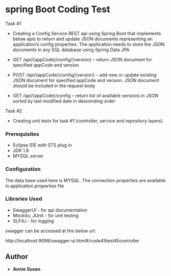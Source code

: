 # spring Boot Coding Test

Task #1
* Creating a Config Service REST api using Spring Boot that implements below apis to return and update JSON documents representing an application’s config properties. 
The application needs to store the JSON documents in any SQL database using Spring Data JPA.

* GET /api/{appCode}/config/{version} – return JSON document for specified appCode and version
* POST /api/{appCode}/config/{version} – add new or update existing JSON document for specified appCode and version. JSON document should be included in the request body
* GET /api/{appCode}/config – return list of available versions in JSON sorted by last modified date in descending order

Task #2
* Creating unit tests for task #1 (controller, service and repository layers).

### Prerequisites

* Eclipse IDE with STS plug in
* JDK 1.8
* MYSQL server

### Configuration

The data base used here is MYSQL. The connection properties are available in application.properties file

### Libraries Used

* SwaggerUI - for api documentation
* Mockito, JUnit - for unit testing
* SLF4J - for logging

swagger can be accessed at the below url:

http://localhost:9098/swagger-ui.html#/code45test45controller


## Author

* **Annie Susan**


